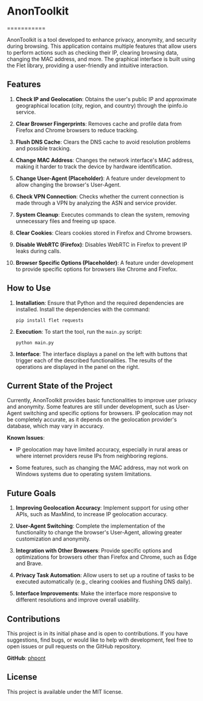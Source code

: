 # AnonToolkit
===========

AnonToolkit is a tool developed to enhance privacy, anonymity, and security during browsing. This application contains multiple features that allow users to perform actions such as checking their IP, clearing browsing data, changing the MAC address, and more. The graphical interface is built using the Flet library, providing a user-friendly and intuitive interaction.

Features
--------

1.  **Check IP and Geolocation**: Obtains the user's public IP and approximate geographical location (city, region, and country) through the ipinfo.io service.

2.  **Clear Browser Fingerprints**: Removes cache and profile data from Firefox and Chrome browsers to reduce tracking.

3.  **Flush DNS Cache**: Clears the DNS cache to avoid resolution problems and possible tracking.

4.  **Change MAC Address**: Changes the network interface's MAC address, making it harder to track the device by hardware identification.

5.  **Change User-Agent (Placeholder)**: A feature under development to allow changing the browser's User-Agent.

6.  **Check VPN Connection**: Checks whether the current connection is made through a VPN by analyzing the ASN and service provider.

7.  **System Cleanup**: Executes commands to clean the system, removing unnecessary files and freeing up space.

8.  **Clear Cookies**: Clears cookies stored in Firefox and Chrome browsers.

9.  **Disable WebRTC (Firefox)**: Disables WebRTC in Firefox to prevent IP leaks during calls.

10. **Browser Specific Options (Placeholder)**: A feature under development to provide specific options for browsers like Chrome and Firefox.

How to Use
----------

1.  **Installation**: Ensure that Python and the required dependencies are installed. Install the dependencies with the command:

    ```
    pip install flet requests
    ```

2.  **Execution**: To start the tool, run the `main.py` script:

    ```
    python main.py
    ```

3.  **Interface**: The interface displays a panel on the left with buttons that trigger each of the described functionalities. The results of the operations are displayed in the panel on the right.

Current State of the Project
----------------------------

Currently, AnonToolkit provides basic functionalities to improve user privacy and anonymity. Some features are still under development, such as User-Agent switching and specific options for browsers. IP geolocation may not be completely accurate, as it depends on the geolocation provider's database, which may vary in accuracy.

**Known Issues**:

-   IP geolocation may have limited accuracy, especially in rural areas or where internet providers reuse IPs from neighboring regions.

-   Some features, such as changing the MAC address, may not work on Windows systems due to operating system limitations.

Future Goals
------------

1.  **Improving Geolocation Accuracy**: Implement support for using other APIs, such as MaxMind, to increase IP geolocation accuracy.

2.  **User-Agent Switching**: Complete the implementation of the functionality to change the browser's User-Agent, allowing greater customization and anonymity.

3.  **Integration with Other Browsers**: Provide specific options and optimizations for browsers other than Firefox and Chrome, such as Edge and Brave.

4.  **Privacy Task Automation**: Allow users to set up a routine of tasks to be executed automatically (e.g., clearing cookies and flushing DNS daily).

5.  **Interface Improvements**: Make the interface more responsive to different resolutions and improve overall usability.

Contributions
-------------

This project is in its initial phase and is open to contributions. If you have suggestions, find bugs, or would like to help with development, feel free to open issues or pull requests on the GitHub repository.

**GitHub**: [phpont](https://github.com/phpont)

License
-------

This project is available under the MIT license.
